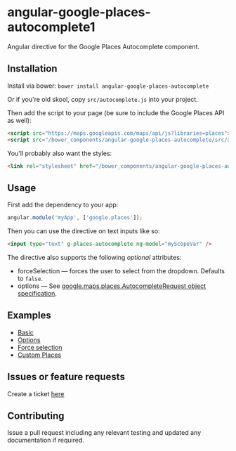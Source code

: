 angular-google-places-autocomplete1
================

Angular directive for the Google Places Autocomplete component.

Installation
------------

Install via bower: `bower install angular-google-places-autocomplete`

Or if you're old skool, copy `src/autocomplete.js` into your project.

Then add the script to your page (be sure to include the Google Places API as well):

```html
<script src="https://maps.googleapis.com/maps/api/js?libraries=places"></script>
<script src="/bower_components/angular-google-places-autocomplete/src/autocomplete.js"></script>
```

You'll probably also want the styles:

```html
<link rel="stylesheet" href="/bower_components/angular-google-places-autocomplete/src/autocomplete.css">
```

Usage
-----

First add the dependency to your app:

```javascript
angular.module('myApp', ['google.places']);
```

Then you can use the directive on text inputs like so:

```html
<input type="text" g-places-autocomplete ng-model="myScopeVar" />
```

The directive also supports the following _optional_ attributes:

* forceSelection &mdash; forces the user to select from the dropdown. Defaults to `false`.
* options &mdash; See [google.maps.places.AutocompleteRequest object specification](https://developers.google.com/maps/documentation/javascript/reference#AutocompletionRequest).

Examples
--------

* [Basic](example/basic.html)
* [Options](example/options.html)
* [Force selection](example/force-selection.html)
* [Custom Places](example/custom-places.html)

Issues or feature requests
--------------------------

Create a ticket [here](https://github.com/kuhnza/angular-google-places-autocomplete/issues)

Contributing
------------

Issue a pull request including any relevant testing and updated any documentation if required.
